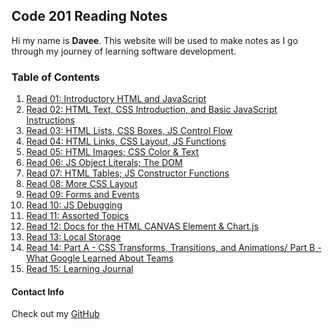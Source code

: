 ## Code 201 Reading Notes

Hi my name is **Davee**. This website will be used to make notes as I go through my journey of learning software development. 

### Table of Contents

1. [Read 01:  Introductory HTML and JavaScript](https://davees987.github.io/reading-notes/class-01)
1. [Read 02:  HTML Text, CSS Introduction, and Basic JavaScript Instructions](https://davees987.github.io/reading-notes/read-02)
1. [Read 03:  HTML Lists, CSS Boxes, JS Control Flow](https://davees987.github.io/reading-notes/read-03)
1. [Read 04:  HTML Links, CSS Layout, JS Functions](https://davees987.github.io/reading-notes/read-04)
1. [Read 05:  HTML Images; CSS Color & Text](https://davees987.github.io/reading-notes/read-05)
1. [Read 06:  JS Object Literals; The DOM](https://davees987.github.io/reading-notes/read-06)
1. [Read 07:  HTML Tables; JS Constructor Functions](https://davees987.github.io/reading-notes/read-07)
1. [Read 08:  More CSS Layout](https://davees987.github.io/reading-notes/read-08)
1. [Read 09:  Forms and Events](https://davees987.github.io/reading-notes/read-09)
1. [Read 10:  JS Debugging](https://davees987.github.io/reading-notes/read-10)
1. [Read 11:  Assorted Topics](https://davees987.github.io/reading-notes/read-11)
1. [Read 12:  Docs for the HTML CANVAS Element & Chart.js](https://davees987.github.io/reading-notes/read-12)
1. [Read 13:  Local Storage](https://davees987.github.io/reading-notes/read-13)
1. [Read 14:  Part A - CSS Transforms, Transitions, and Animations/ Part B - What Google Learned About Teams](https://davees987.github.io/reading-notes/read-14)
1. [Read 15:  Learning Journal](https://davees987.github.io/reading-notes/read-15)


#### Contact Info
Check out my [GitHub](https://github.com/daveeS987)


